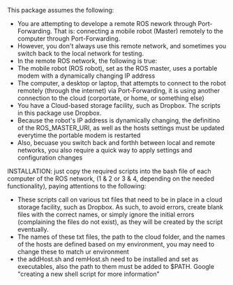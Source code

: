 This package assumes the following: 

- You are attempting to develope a remote ROS nework through Port-Forwarding. That is: connecting a mobile robot (Master) remotely to the computer through Port-Forwarding. 
- However, you don't always use this remote network, and sometimes you switch back to the local network for testing. 
- In the remote ROS network, the following is true: 
- The mobile robot (ROS robot), set as the ROS master, uses a portable modem with a dynamically changing IP address
- The computer, a desktop or laptop, that attempts to connect to the robot remotely (through the internet) via Port-Forwarding, it is using another connection to the cloud (corportate, or home, or something else) 
- You have a Cloud-based storage facility, such as Dropbox. The scripts in this package use Dropbox.
- Because the robot's IP address is dynamically changing, the definitino of the ROS_MASTER_URI, as well as the hosts settings must be updated everytime the portable modem is restarted 
- Also, becuase you switch back and forthh between local and remote networks, you also require a quick way to apply settings and configuration changes


INSTALLATION: just copy the required scripts into the bash file of each computer of the ROS network, (1 & 2 or 3 & 4, depending on the needed functionality), paying attentions to the following: 

- These scripts call on various txt files that need to be in place in a cloud storage facility, such as Dropbox. As such, to avoid errors, create blank files with the correct names, or simply ignore the initial errors (complaining the files do not exist), as they will be created by the script eventually. 
- The names of these txt files, the path to the cloud folder, and the names of the hosts are defined based on my environment, you may need to change these to match ur environment
- the addHost.sh and remHost.sh need to be installed and set as executables, also the path to them must be added to $PATH. Google "creating a new shell script for more information" 
